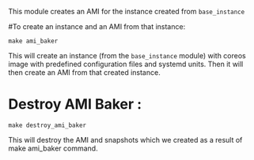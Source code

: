 This module creates an AMI for the instance created from `base_instance`

#To create an instance and an AMI from that instance:
```
make ami_baker
```

This will create an instance (from the `base_instance` module) with coreos image with predefined configuration files and systemd units. Then it will then create an AMI from that created instance.

# Destroy AMI Baker :
```
make destroy_ami_baker
```

This will destroy the AMI and snapshots which we created as a result of make ami_baker command.




